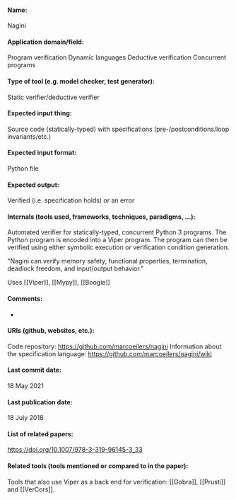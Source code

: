 #### Name:
Nagini

#### Application domain/field:
Program verification
Dynamic languages
Deductive verification
Concurrent programs

#### Type of tool (e.g. model checker, test generator):
Static verifier/deductive verifier

#### Expected input thing:
Source code (statically-typed) with specifications (pre-/postconditions/loop invariants/etc.)

#### Expected input format:
Python file

#### Expected output:
Verified (i.e. specification holds) or an error

#### Internals (tools used, frameworks, techniques, paradigms, ...):
Automated verifier for statically-typed, concurrent Python 3 programs. The Python program is encoded into a Viper program. The program can then be verified using either symbolic execution or verification condition generation.

"Nagini can verify memory safety, functional properties, termination, deadlock freedom, and input/output behavior."

Uses [[Viper]], [[Mypy]], [[Boogie]]

#### Comments:
-

#### URIs (github, websites, etc.):
Code repository: https://github.com/marcoeilers/nagini
Information about the specification language: https://github.com/marcoeilers/nagini/wiki

#### Last commit date:
18 May 2021

#### Last publication date:
18 July 2018

#### List of related papers:
https://doi.org/10.1007/978-3-319-96145-3_33

#### Related tools (tools mentioned or compared to in the paper):
Tools that also use Viper as a back end for verification: [[Gobra]], [[Prusti]] and [[VerCors]].